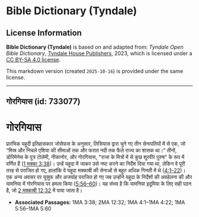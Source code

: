 # Bible Dictionary (Tyndale)

## License Information

**Bible Dictionary (Tyndale)** is based on and adapted from: _Tyndale Open Bible Dictionary_, [Tyndale House Publishers](https://tyndaleopenresources.com/), 2023, which is licensed under a [CC BY-SA 4.0 license](https://creativecommons.org/licenses/by-sa/4.0/legalcode.en).

This markdown version (created `2025-10-16`) is provided under the same license.



--------------------------------

## गोरगियास (id: 733077)

गोरगियास
========

प्रारंभिक यहूदी इतिहासकार जोसेफस के अनुसार, लिसियास द्वारा चुने गए तीन सेनापतियों में से एक, जो “मिस्र और निचले एशिया की सीमाओं तक और फरात नदी तक फैले राज्य का शासक था।” तीनों, डोरिमेनेस के पुत्र टोलेमी, नीकानोर, और गोरगियास, "राजा के मित्रों में से कुछ शूरवीर पुरुष" के रूप में वर्णित हैं ([1 मक्का 3:38](https://ref.ly/1Macc3:38))। उन्हें यहूदा में जाकर उसे नष्ट करने का निर्देश दिया गया था, लेकिन वे पूरी तरह से पराजित हो गए, हालांकि वे यहूदा मक्काबी की सेनाओं से बहुत अधिक गिनती में थे ([4:1–22](https://ref.ly/1Macc4:1-1Macc4:22))। एक अन्य अवसर पर यूसुफ और अजर्याह पराजित हो गए जब उन्होंने यहूदा के निर्देशों की अवहेलना की और यामनिया में गोरगियास पर हमला किया ([5:56–60](https://ref.ly/1Macc5:56-1Macc5:60))। यह संभव है कि यामनिया इदूमिया के लिए सही पठन है, जो [2 मक्काबी 12:32](https://ref.ly/2Macc12:32) में पाया जाता है।

* **Associated Passages:** 1MA 3:38; 2MA 12:32; 1MA 4:1–1MA 4:22; 1MA 5:56–1MA 5:60

